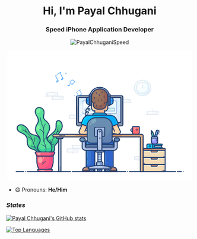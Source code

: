 <!-- Introduction Title -->
<h1 align="center">Hi, I'm Payal Chhugani</h1>
<!-- Introduction Subtitle -->
<h3 align="center">Speed iPhone Application Developer</h3>

<!-- Profile Views -->
<p align="center">
    <img src="https://gpvc.arturio.dev/PayalChhuganiSpeed" alt="PayalChhuganiSpeed" />
</p>

<!-- Developer GIF -->
<p align="center">
    <img src="graphics/developer.gif" alt="developer" width="500" height="350"/>
</p>


<!-- About Work and Profile -->
- 😄 Pronouns: **He/Him**

### **_States_**
[![Payal Chhugani's GitHub stats](https://github-readme-stats.vercel.app/api?username=jayminsoni-speed&show_icons=true&include_all_commits=true&count_private=true&theme=radical)](https://github.com/PayalChhuganiSpeed/PayalChhuganiSpeed)

[![Top Languages](https://github-readme-stats.vercel.app/api/top-langs/?username=PayalChhuganiSpeed-speed&langs_count=8)](https://github.com/PayalChhuganiSpeed/PayalChhuganiSpeed)
